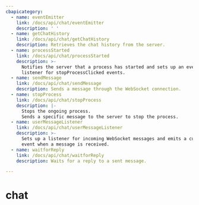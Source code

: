 ```yaml
---
cbapicategory:
  - name: eventEmitter
    link: /docs/api/chat/eventEmitter
    description: ' '
  - name: getChatHistory
    link: /docs/api/chat/getChatHistory
    description: Retrieves the chat history from the server.
  - name: processStarted
    link: /docs/api/chat/processStarted
    description: >-
      Notifies the server that a process has started and sets up an event
      listener for stopProcessClicked events.
  - name: sendMessage
    link: /docs/api/chat/sendMessage
    description: Sends a message through the WebSocket connection.
  - name: stopProcess
    link: /docs/api/chat/stopProcess
    description: |-
      Stops the ongoing process.
      Sends a specific message to the server to stop the process.
  - name: userMessageListener
    link: /docs/api/chat/userMessageListener
    description: >-
      Sets up a listener for incoming WebSocket messages and emits a custom
      event when a message is received.
  - name: waitforReply
    link: /docs/api/chat/waitforReply
    description: Waits for a reply to a sent message.

---
```

# chat
<CBAPICategory />
